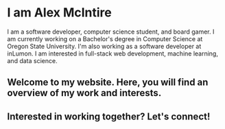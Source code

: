 # I am Alex McIntire
I am a software developer, computer science student, and board gamer. I am currently working on a Bachelor's degree in Computer Science at Oregon State University. I'm also working as a software developer at inLumon. I am interested in full-stack web development, machine learning, and data science.


## Welcome to my website. Here, you will find an overview of my work and interests.

## Interested in working together? Let's connect!

